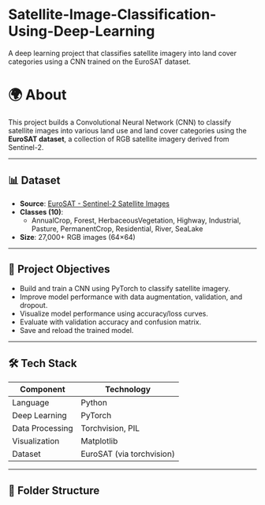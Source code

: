# Satellite-Image-Classification-Using-Deep-Learning
A deep learning project that classifies satellite imagery into land cover categories using a CNN trained on the EuroSAT dataset.

# 🌍 About
This project builds a Convolutional Neural Network (CNN) to classify satellite images into various land use and land cover categories using the **EuroSAT dataset**, a collection of RGB satellite imagery derived from Sentinel-2.

---

## 📊 Dataset

- **Source**: [EuroSAT - Sentinel-2 Satellite Images](https://github.com/phelber/eurosat)
- **Classes (10)**: 
  - AnnualCrop, Forest, HerbaceousVegetation, Highway, Industrial, Pasture, PermanentCrop, Residential, River, SeaLake
- **Size**: 27,000+ RGB images (64×64)

---

## 🧠 Project Objectives

- Build and train a CNN using PyTorch to classify satellite imagery.
- Improve model performance with data augmentation, validation, and dropout.
- Visualize model performance using accuracy/loss curves.
- Evaluate with validation accuracy and confusion matrix.
- Save and reload the trained model.

---

## 🛠️ Tech Stack

| Component        | Technology             |
|------------------|-------------------------|
| Language         | Python                  |
| Deep Learning    | PyTorch                 |
| Data Processing  | Torchvision, PIL        |
| Visualization    | Matplotlib              |
| Dataset          | EuroSAT (via torchvision) |

---

## 📁 Folder Structure


